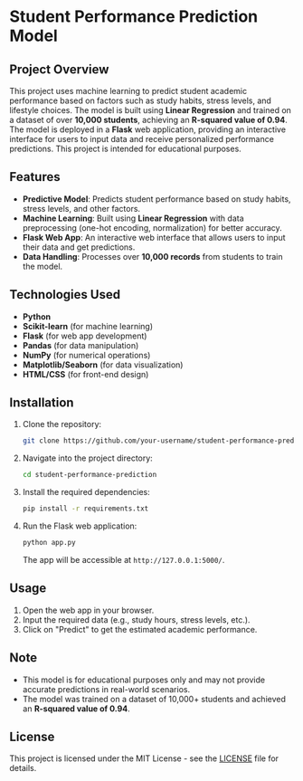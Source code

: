 # Student Performance Prediction Model

## Project Overview

This project uses machine learning to predict student academic performance based on factors such as study habits, stress levels, and lifestyle choices. The model is built using **Linear Regression** and trained on a dataset of over **10,000 students**, achieving an **R-squared value of 0.94**. The model is deployed in a **Flask** web application, providing an interactive interface for users to input data and receive personalized performance predictions. This project is intended for educational purposes.

## Features

- **Predictive Model**: Predicts student performance based on study habits, stress levels, and other factors.
- **Machine Learning**: Built using **Linear Regression** with data preprocessing (one-hot encoding, normalization) for better accuracy.
- **Flask Web App**: An interactive web interface that allows users to input their data and get predictions.
- **Data Handling**: Processes over **10,000 records** from students to train the model.

## Technologies Used

- **Python**  
- **Scikit-learn** (for machine learning)  
- **Flask** (for web app development)  
- **Pandas** (for data manipulation)  
- **NumPy** (for numerical operations)  
- **Matplotlib/Seaborn** (for data visualization)  
- **HTML/CSS** (for front-end design)

## Installation

1. Clone the repository:

   ```bash
   git clone https://github.com/your-username/student-performance-prediction.git
   ```

2. Navigate into the project directory:

   ```bash
   cd student-performance-prediction
   ```

3. Install the required dependencies:

   ```bash
   pip install -r requirements.txt
   ```

4. Run the Flask web application:

   ```bash
   python app.py
   ```

   The app will be accessible at `http://127.0.0.1:5000/`.

## Usage

1. Open the web app in your browser.
2. Input the required data (e.g., study hours, stress levels, etc.).
3. Click on "Predict" to get the estimated academic performance.

## Note

- This model is for educational purposes only and may not provide accurate predictions in real-world scenarios.
- The model was trained on a dataset of 10,000+ students and achieved an **R-squared value of 0.94**.

## License

This project is licensed under the MIT License - see the [LICENSE](LICENSE) file for details.
